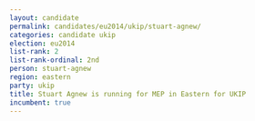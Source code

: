 ```yaml
---
layout: candidate
permalink: candidates/eu2014/ukip/stuart-agnew/
categories: candidate ukip
election: eu2014
list-rank: 2
list-rank-ordinal: 2nd
person: stuart-agnew
region: eastern
party: ukip
title: Stuart Agnew is running for MEP in Eastern for UKIP
incumbent: true
---
```


